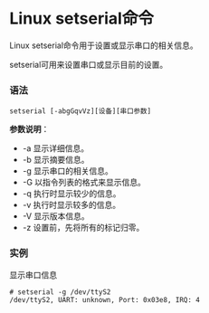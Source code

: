 
# Linux setserial命令



Linux setserial命令用于设置或显示串口的相关信息。

setserial可用来设置串口或显示目前的设置。

### 语法

```
setserial [-abgGqvVz][设备][串口参数]
```

**参数说明**：

*   -a 显示详细信息。
*   -b 显示摘要信息。
*   -g 显示串口的相关信息。
*   -G 以指令列表的格式来显示信息。
*   -q 执行时显示较少的信息。
*   -v 执行时显示较多的信息。
*   -V 显示版本信息。
*   -z 设置前，先将所有的标记归零。

### 实例

显示串口信息

```
# setserial -g /dev/ttyS2 
/dev/ttyS2, UART: unknown, Port: 0x03e8, IRQ: 4

```



